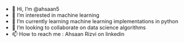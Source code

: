 - 👋 Hi, I’m @ahsaan5
- 👀 I’m interested in machine learning
- 🌱 I’m currently learning machine learning implementations in python
- 💞️ I’m looking to collaborate on data science algorithms
- 📫 How to reach me : Ahsaan Rizvi on linkedin

<!---
ahsaan5/ahsaan5 is a ✨ special ✨ repository because its `README.md` (this file) appears on your GitHub profile.
You can click the Preview link to take a look at your changes.
--->
